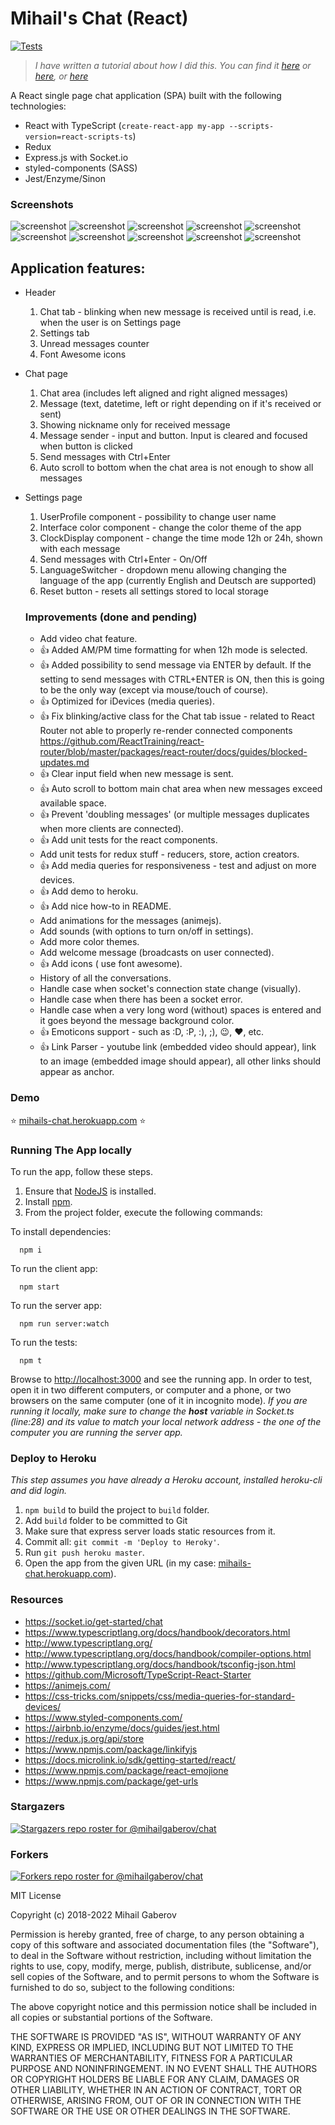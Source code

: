 # Mihail's Chat (React)
[![Tests](https://github.com/mihailgaberov/chat/actions/workflows/main.yml/badge.svg)](https://github.com/mihailgaberov/chat/actions/workflows/main.yml)

>_I have written a tutorial about how I did this. You can find it [here](https://mihail-gaberov.eu/how-i-build-chat-app-with-react-and-typescript-part1/) or [here](https://medium.freecodecamp.org/build-a-chat-app-with-react-typescript-and-socket-io-d7e1192d288),
or [here](https://dev.to/mihailgaberov/how-to-build-a-chat-app-with-react-typescript-and-socket-io-2e1c)_

A React single page chat application (SPA) built with the following technologies:
- React with TypeScript (`create-react-app my-app --scripts-version=react-scripts-ts`)
- Redux
- Express.js with Socket.io
- styled-components (SASS)
- Jest/Enzyme/Sinon

### Screenshots
![screenshot](https://github.com/mihailgaberov/chat-spa/blob/master/screenshots/dark_iphone_678.PNG)
![screenshot](https://github.com/mihailgaberov/chat-spa/blob/master/screenshots/dark_iphone_678_with_notifications.PNG)
![screenshot](https://github.com/mihailgaberov/chat-spa/blob/master/screenshots/dark_iphonex.jpg)
![screenshot](https://github.com/mihailgaberov/chat-spa/blob/master/screenshots/dark_iphonex_with_notifications.jpg)
![screenshot](https://github.com/mihailgaberov/chat-spa/blob/master/screenshots/light_iphone_678.PNG)
![screenshot](https://github.com/mihailgaberov/chat-spa/blob/master/screenshots/light_iphone_678_notifications.PNG)
![screenshot](https://github.com/mihailgaberov/chat-spa/blob/master/screenshots/light_iphone_x.jpg)
![screenshot](https://github.com/mihailgaberov/chat-spa/blob/master/screenshots/light_iphonex_with_notifications.jpg)
![screenshot](https://github.com/mihailgaberov/chat-spa/blob/master/screenshots/emoji_show.PNG)
![screenshot](https://github.com/mihailgaberov/chat-spa/blob/master/screenshots/link_parsing_show.PNG)

## Application features:
- Header
  1. Chat tab - blinking when new message is received until is read, i.e. when the user is on Settings page
  2. Settings tab
  3. Unread messages counter
  4. Font Awesome icons
- Chat page
  1. Chat area (includes left aligned and right aligned messages)
  3. Message (text, datetime, left or right depending on if it's received or sent)
  4. Showing nickname only for received message
  4. Message sender - input and button. Input is cleared and focused when button is clicked
  5. Send messages with Ctrl+Enter
  6. Auto scroll to bottom when the chat area is not enough to show all messages
- Settings page
  1. UserProfile component - possibility to change user name
  2. Interface color component - change the color theme of the app
  3. ClockDisplay component - change the time mode 12h or 24h, shown with each message
  4. Send messages with Ctrl+Enter - On/Off
  5. LanguageSwitcher - dropdown menu allowing changing the language of the app (currently English and Deutsch are supported)
  6. Reset button - resets all settings stored to local storage
  
  ### Improvements (done and pending)
   - Add video chat feature.
   - :+1: Added AM/PM time formatting for when 12h mode is selected.
   - :+1: Added possibility to send message via ENTER by default. If the setting to send messages with CTRL+ENTER is ON, then this is going to be the only way (except via mouse/touch of course).
   - :+1: Optimized for iDevices (media queries).
   - :+1: Fix blinking/active class for the Chat tab issue - related to React Router not able to properly re-render connected components https://github.com/ReactTraining/react-router/blob/master/packages/react-router/docs/guides/blocked-updates.md
   - :+1: Clear input field when new message is sent.
   - :+1: Auto scroll to bottom main chat area when new messages exceed available space.
   - :+1: Prevent 'doubling messages' (or multiple messages duplicates when more clients are connected).
   - :+1: Add unit tests for the react components.
   - Add unit tests for redux stuff - reducers, store, action creators.
   - :+1: Add media queries for responsiveness - test and adjust on more devices.
   - :+1: Add demo to heroku.
   - :+1: Add nice how-to in README.
   - Add animations for the messages (animejs).
   - Add sounds (with options to turn on/off in settings).
   - Add more color themes.
   - Add welcome message (broadcasts on user connected).
   - :+1: Add icons ( use font awesome).
   - History of all the conversations.
   - Handle case when socket's connection state change (visually).
   - Handle case when there has been a socket error.
   - Handle case when a very long word (without) spaces is entered and it goes beyond the message background color.
   - :+1: Emoticons support - such as :D, :P, :), ;), :wink:, :heart:, etc.
   - :+1: Link Parser - youtube link (embedded video should appear), link to an image (embedded image should appear), all other links should appear as anchor.
  
### Demo
:star: [mihails-chat.herokuapp.com](https://mihails-chat.herokuapp.com) :star:

### Running The App locally

To run the app, follow these steps.

1. Ensure that [NodeJS](http://nodejs.org/) is installed.
2. Install [npm](https://www.npmjs.com/).
3. From the project folder, execute the following commands:

To install dependencies:
```shell
  npm i
```
To run the client app:

```shell
  npm start
```
To run the server app:

```shell
  npm run server:watch
```
To run the tests:

```shell
  npm t
```
Browse to [http://localhost:3000](http://localhost:3000) and see the running app. In order to test, open it in two different computers,
 or computer and a phone, or two browsers on the same computer (one of it in incognito mode). 
 _If you are running it locally, make sure to change the __host__ variable in Socket.ts (line:28) and its value to match
 your local network address - the one of the computer you are running the server app._ 
 

### Deploy to Heroku 
_This step assumes you have already a Heroku account, installed heroku-cli and did login._

1. `npm build` to build the project to `build` folder.
2. Add `build` folder to be committed to Git
3. Make sure that express server loads static resources from it.
4. Commit all: `git commit -m 'Deploy to Heroky'`.
5. Run `git push heroku master`.
6. Open the app from the given URL (in my case: [mihails-chat.herokuapp.com](https://mihails-chat.herokuapp.com)).

### Resources
- https://socket.io/get-started/chat
- https://www.typescriptlang.org/docs/handbook/decorators.html
- http://www.typescriptlang.org/
- http://www.typescriptlang.org/docs/handbook/compiler-options.html
- http://www.typescriptlang.org/docs/handbook/tsconfig-json.html
- https://github.com/Microsoft/TypeScript-React-Starter
- https://animejs.com/
- https://css-tricks.com/snippets/css/media-queries-for-standard-devices/
- https://www.styled-components.com/
- https://airbnb.io/enzyme/docs/guides/jest.html
- https://redux.js.org/api/store
- https://www.npmjs.com/package/linkifyjs
- https://docs.microlink.io/sdk/getting-started/react/
- https://www.npmjs.com/package/react-emojione
- https://www.npmjs.com/package/get-urls

### Stargazers
[![Stargazers repo roster for @mihailgaberov/chat](https://reporoster.com/stars/mihailgaberov/chat)](https://github.com/mihailgaberov/chat/stargazers)
### Forkers
[![Forkers repo roster for @mihailgaberov/chat](https://reporoster.com/forks/mihailgaberov/chat)](https://github.com/mihailgaberov/chat/network/members)

MIT License

Copyright (c) 2018-2022 Mihail Gaberov

Permission is hereby granted, free of charge, to any person obtaining a copy
of this software and associated documentation files (the "Software"), to deal
in the Software without restriction, including without limitation the rights
to use, copy, modify, merge, publish, distribute, sublicense, and/or sell
copies of the Software, and to permit persons to whom the Software is
furnished to do so, subject to the following conditions:

The above copyright notice and this permission notice shall be included in all
copies or substantial portions of the Software.

THE SOFTWARE IS PROVIDED "AS IS", WITHOUT WARRANTY OF ANY KIND, EXPRESS OR
IMPLIED, INCLUDING BUT NOT LIMITED TO THE WARRANTIES OF MERCHANTABILITY,
FITNESS FOR A PARTICULAR PURPOSE AND NONINFRINGEMENT. IN NO EVENT SHALL THE
AUTHORS OR COPYRIGHT HOLDERS BE LIABLE FOR ANY CLAIM, DAMAGES OR OTHER
LIABILITY, WHETHER IN AN ACTION OF CONTRACT, TORT OR OTHERWISE, ARISING FROM,
OUT OF OR IN CONNECTION WITH THE SOFTWARE OR THE USE OR OTHER DEALINGS IN THE
SOFTWARE.
